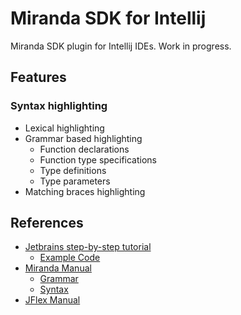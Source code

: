 # Miranda SDK for Intellij

Miranda SDK plugin for Intellij IDEs. Work in progress.

## Features

### Syntax highlighting

* Lexical highlighting
* Grammar based highlighting
    * Function declarations
    * Function type specifications
    * Type definitions
    * Type parameters
* Matching braces highlighting

## References

- [Jetbrains step-by-step tutorial](https://plugins.jetbrains.com/docs/intellij/syntax-highlighter-and-color-settings-page.html#run-the-project)
    - [Example Code](https://github.com/JetBrains/intellij-sdk-code-samples/tree/main/simple_language_plugin)
- [Miranda Manual](https://www.cs.kent.ac.uk/people/staff/dat/miranda/manual/)
    - [Grammar](https://www.cs.kent.ac.uk/people/staff/dat/miranda/manual/24.html)
    - [Syntax](https://www.cs.kent.ac.uk/people/staff/dat/miranda/manual/26.html)
- [JFlex Manual](https://jflex.de/manual.html#Example)